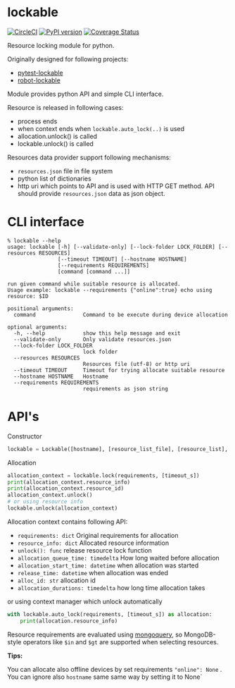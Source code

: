 # lockable

[![CircleCI](https://circleci.com/gh/jupe/py-lockable/tree/master.svg?style=svg)](https://circleci.com/gh/jupe/py-lockable/tree/master)
[![PyPI version](https://badge.fury.io/py/lockable.svg)](https://pypi.org/project/lockable/)
[![Coverage Status](https://coveralls.io/repos/github/jupe/pytest-lockable/badge.svg)](https://coveralls.io/github/jupe/py-lockable)

Resource locking module for python.

Originally designed for following projects:
* [pytest-lockable](https://github.com/jupe/pytest-lockable)
* [robot-lockable](https://github.com/jupe/robot-lockable)


Module provides python API and simple CLI interface.

Resource is released in following cases:
* process ends
* when context ends when `lockable.auto_lock(..)` is used
* allocation.unlock() is called
* lockable.unlock(<allocation>) is called

Resources data provider support following mechanisms:
* `resources.json` file in file system
* python list of dictionaries
* http uri which points to API and is used with HTTP GET method. API should provide `resources.json` data as json object.

# CLI interface

```
% lockable --help
usage: lockable [-h] [--validate-only] [--lock-folder LOCK_FOLDER] [--resources RESOURCES]
                [--timeout TIMEOUT] [--hostname HOSTNAME]
                [--requirements REQUIREMENTS]
                [command [command ...]]

run given command while suitable resource is allocated.
Usage example: lockable --requirements {"online":true} echo using resource: $ID

positional arguments:
  command               Command to be execute during device allocation

optional arguments:
  -h, --help            show this help message and exit
  --validate-only       Only validate resources.json
  --lock-folder LOCK_FOLDER
                        lock folder
  --resources RESOURCES
                        Resources file (utf-8) or http uri
  --timeout TIMEOUT     Timeout for trying allocate suitable resource
  --hostname HOSTNAME   Hostname
  --requirements REQUIREMENTS
                        requirements as json string

```

# API's

Constructor
```python
lockable = Lockable([hostname], [resource_list_file], [resource_list], [lock_folder])
```

Allocation
```python
allocation_context = lockable.lock(requirements, [timeout_s])
print(allocation_context.resource_info)
print(allocation_context.resource_id)
allocation_context.unlock()
# or using resource info
lockable.unlock(allocation_context)
```

Allocation context contains following API:
* `requirements: dict` Original requirements for allocation
* `resource_info: dict` Allocated resource information
* `unlock(): func`  release resource lock function
* `allocation_queue_time: timedelta` How long waited before allocation
* `allocation_start_time: datetime` when allocation was started
* `release_time: datetime` when allocation was ended
* `alloc_id: str` allocation id
* `allocation_durations: timedelta` how long time allocation takes

or using context manager which unlock automatically
```python
with lockable.auto_lock(requirements, [timeout_s]) as allocation:
    print(allocation.resource_info)
```

Resource requirements are evaluated using
[mongoquery](https://github.com/reuben/mongoquery/), so MongoDB-style
operators like `$in` and `$gt` are supported when selecting resources.

**Tips:**

You can allocate also offline devices by set requirements `"online": None` .
You can ignore also `hostname` same same way by  setting it to  None`

